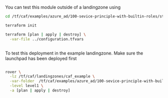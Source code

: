 You can test this module outside of a landingzone using

```bash
cd /tf/caf/examples/azure_ad/100-sevice-principle-with-builtin-roles/standalone

terraform init

terraform [plan | apply | destroy] \
  -var-file ../configuration.tfvars



```

To test this deployment in the example landingzone. Make sure the launchpad has been deployed first

```bash

rover \
  -lz /tf/caf/landingzones/caf_example \
  -var-folder  /tf/caf/examples/azure_ad/100-sevice-principle-with-builtin-roles \
  -level level1 \
  -a [plan | apply | destroy]

```